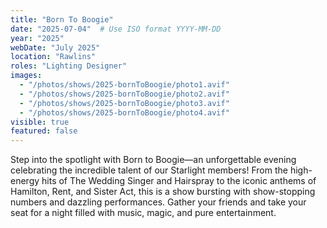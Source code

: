 ```yaml
---
title: "Born To Boogie"
date: "2025-07-04"  # Use ISO format YYYY-MM-DD
year: "2025"
webDate: "July 2025"
location: "Rawlins"
roles: "Lighting Designer"
images:
  - "/photos/shows/2025-bornToBoogie/photo1.avif"
  - "/photos/shows/2025-bornToBoogie/photo2.avif"
  - "/photos/shows/2025-bornToBoogie/photo3.avif"
  - "/photos/shows/2025-bornToBoogie/photo4.avif"
visible: true
featured: false
---
```

Step into the spotlight with Born to Boogie—an unforgettable evening celebrating the incredible talent of our Starlight members! From the high-energy hits of The Wedding Singer and Hairspray to the iconic anthems of Hamilton, Rent, and Sister Act, this is a show bursting with show-stopping numbers and dazzling performances.
Gather your friends and take your seat for a night filled with music, magic, and pure entertainment.
